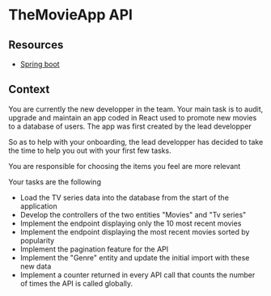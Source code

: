 # TheMovieApp API

## Resources

- [Spring boot](https://spring.io/projects/spring-boot)

## Context

You are currently the new developper in the team. Your main task is to audit, upgrade and maintain an app coded in React used to promote new movies to a database of users.
The app was first created by the lead developper

So as to help with your onboarding, the lead developper has decided to take the time to help you out with your first few tasks.

You are responsible for choosing the items you feel  are more relevant

Your tasks are the following

- Load the TV series data into the database from the start of the application
- Develop the controllers of the two entities "Movies" and "Tv series"
- Implement the endpoint displaying only the 10 most recent movies
- Implement the endpoint displaying the most recent movies sorted by popularity
- Implement the pagination feature for the API
- Implement the "Genre" entity and update the initial import with these new data
- Implement a counter returned in every API call that counts the number of times the API is called globally.